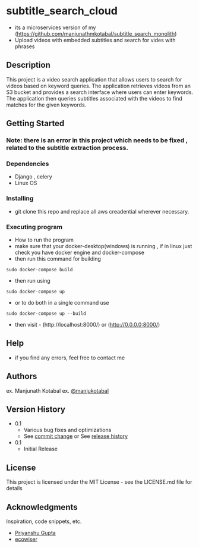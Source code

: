 # subtitle_search_cloud
* its a microservices version of my (https://github.com/manjunathmkotabal/subtitle_search_monolith)
* Upload videos with embedded subtitles and search for vides with phrases

## Description

This project is a video search application that allows users to search for videos based on keyword queries. The application retrieves videos from an S3 bucket and provides a search interface where users can enter keywords. The application then queries subtitles associated with the videos to find matches for the given keywords.

## Getting Started

### Note: there is an error in this project which needs to be fixed , related to the subtitle extraction process.
### Dependencies

* Django , celery 
* Linux OS

### Installing

* git clone this repo and replace all aws creadential wherever necessary.


### Executing program


* How to run the program
* make sure that your docker-desktop(windows) is running , if in linux just check you have docker engine and docker-compose
* then run this command for building
```
sudo docker-compose build 
```
* then run using 
```
sudo docker-compose up
```
* or to do both in a single command use 
```
sudo docker-compose up --build
```
* then visit - (http://localhost:8000/) or (http://0.0.0.0:8000/)

## Help

* if you find any errors, feel free to contact me

## Authors

ex. Manjunath Kotabal 
ex. [@manjukotabal](https://twitter.com/manjukotabal)

## Version History

* 0.1
    * Various bug fixes and optimizations
    * See [commit change]() or See [release history]()
* 0.1
    * Initial Release

## License

This project is licensed under the MIT License - see the LICENSE.md file for details

## Acknowledgments

Inspiration, code snippets, etc.
* [Priyanshu Gupta](https://www.youtube.com/@PriyanshuGuptaOfficial)
* [ecowiser](https://wiser.eco/)

